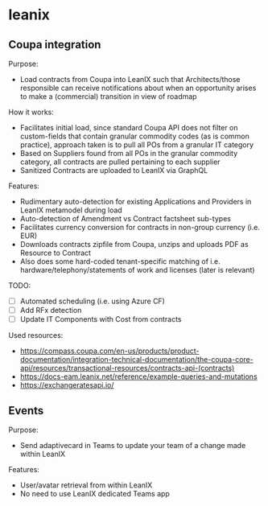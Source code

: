 # leanix

## Coupa integration
Purpose:
- Load contracts from Coupa into LeanIX such that Architects/those responsible can receive notifications about when an opportunity arises to make a (commercial) transition in view of roadmap

How it works:
- Facilitates initial load, since standard Coupa API does not filter on custom-fields that contain granular commodity codes (as is common practice), approach taken is to pull all POs from a granular IT category
- Based on Suppliers found from all POs in the granular commodity category, all contracts are pulled pertaining to each supplier
- Sanitized Contracts are uploaded to LeanIX via GraphQL

Features:
- Rudimentary auto-detection for existing Applications and Providers in LeanIX metamodel during load
- Auto-detection of Amendment vs Contract factsheet sub-types
- Facilitates currency conversion for contracts in non-group currency (i.e. EUR)
- Downloads contracts zipfile from Coupa, unzips and uploads PDF as Resource to Contract
- Also does some hard-coded tenant-specific matching of i.e. hardware/telephony/statements of work and licenses (later is relevant)

TODO: 
- [ ] Automated scheduling (i.e. using Azure CF)
- [ ] Add RFx detection 
- [ ] Update IT Components with Cost from contracts

Used resources:
- https://compass.coupa.com/en-us/products/product-documentation/integration-technical-documentation/the-coupa-core-api/resources/transactional-resources/contracts-api-(contracts)
- https://docs-eam.leanix.net/reference/example-queries-and-mutations
- https://exchangeratesapi.io/

## Events
Purpose:
- Send adaptivecard in Teams to update your team of a change made within LeanIX

Features:
- User/avatar retrieval from within LeanIX
- No need to use LeanIX dedicated Teams app
